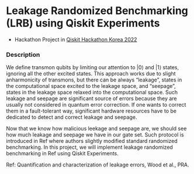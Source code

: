 # Leakage Randomized Benchmarking (LRB) using Qiskit Experiments
- Hackathon Project in [Qiskit Hackathon Korea 2022](https://github.com/qiskit-community/qiskit-hackathon-korea-22/issues/26)

### Description
We define transmon qubits by limiting our attention to $|0\rangle$ and $|1\rangle$ states, ignoring all the other excited states. This approach works due to slight anharmonicity of transmons, but there can be always “leakage”, states in the computational space excited to the leakage space, and “seepage”, states in the leakage space relaxed into the computational space.
Such leakage and seepage are significant source of errors because they are usually not considered in quantum error correction. If one wants to correct them in a fault-tolerant way, significant hardware resources have to be dedicated to detect and correct leakage and seepage.

Now that we know how malicious leekage and seepage are, we should see how much leakage and seepage we have in our gate set. Such protocol is introduced in Ref where authors slightly modified standard randomized benchmarking. In this project, we will implement leakage randomized benchmarking in Ref using Qiskit Experiments.

Ref: Quantification and characterization of leakage errors, Wood et al., PRA.
